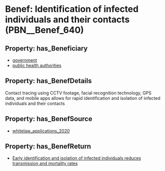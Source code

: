 # Benef: __Identification of infected individuals and their contacts__ (PBN__Benef_640)

## Property: has_Beneficiary

* [government](../Stakeholder/PBN__Stakeholder_73)
* [public health authorities](../Stakeholder/PBN__Stakeholder_0)

## Property: has_BenefDetails

Contact tracing using CCTV footage, facial recognition technology, GPS data, and mobile apps allows for rapid identification and isolation of infected individuals and their contacts

## Property: has_BenefSource

* [whitelaw_applications_2020](../Article/PBN__Article_127)

## Property: has_BenefReturn

* [Early identification and isolation of infected individuals reduces transmission and mortality rates](../BenefReturn/PBN__BenefReturn_689)

